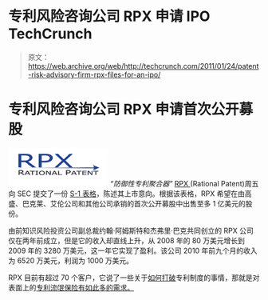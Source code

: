 # 专利风险咨询公司 RPX 申请 IPO TechCrunch

> 原文：<https://web.archive.org/web/http://techcrunch.com/2011/01/24/patent-risk-advisory-firm-rpx-files-for-an-ipo/>

# 专利风险咨询公司 RPX 申请首次公开募股

![](img/54731abc022eddd351f5aee8dd43fdd1.png) *“防御性专利聚合器”* [ RPX ](https://web.archive.org/web/20230202233954/http://rpx.com/) (Rational Patent)周五向 SEC 提交了一份 [S-1 表格](https://web.archive.org/web/20230202233954/http://sec.gov/Archives/edgar/data/1509432/000119312511012087/ds1.htm)，陈述其上市意向。根据该表格，RPX 希望在由高盛、巴克莱、艾伦公司和其他公司承销的首次公开募股中出售至多 1 亿美元的股份。

由前知识风险投资公司副总裁约翰·阿姆斯特和杰弗里·巴克共同创立的 RPX 公司仅在两年前成立，但是它的收入却直线上升，从 2008 年的 80 万美元增长到 2009 年的 3280 万美元，这一年它实现了盈利。该公司 2010 年前九个月的收入为 6520 万美元，利润为 1000 万美元。

RPX 目前有超过 70 个客户，它说了一些关于[如何打破](https://web.archive.org/web/20230202233954/https://techcrunch.com/2010/08/27/paul-allen-google-faceboo/)专利制度的事情，那就是对表面上的[专利流氓保险有如此多的需求。](https://web.archive.org/web/20230202233954/https://techcrunch.com/2008/11/24/is-rpxs-defensive-patent-aggregation-simply-patent-extortion-by-another-name/)